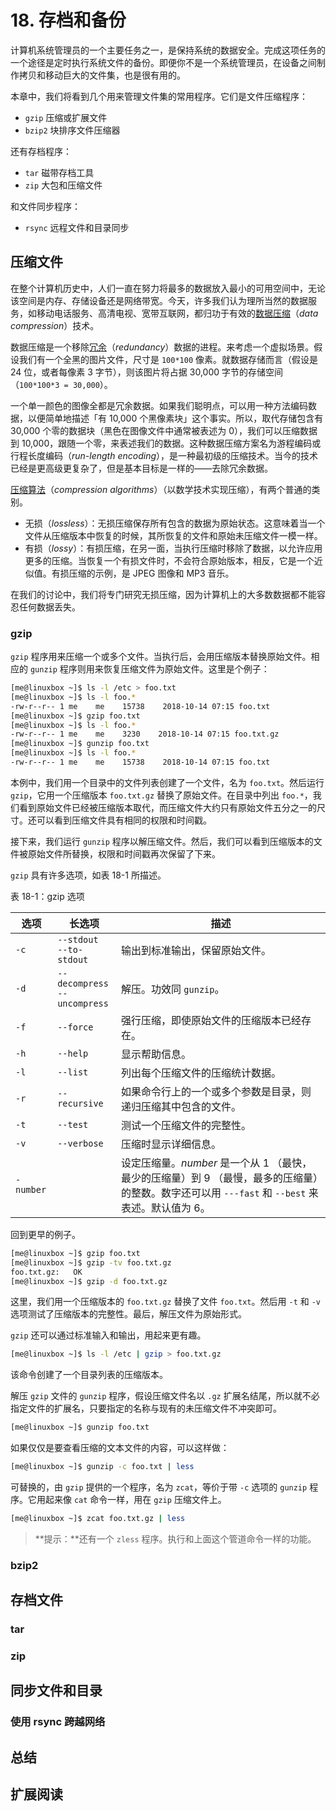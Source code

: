 # 18. 存档和备份

计算机系统管理员的一个主要任务之一，是保持系统的数据安全。完成这项任务的一个途径是定时执行系统文件的备份。即便你不是一个系统管理员，在设备之间制作拷贝和移动巨大的文件集，也是很有用的。

本章中，我们将看到几个用来管理文件集的常用程序。它们是文件压缩程序：

- `gzip` 压缩或扩展文件
- `bzip2` 块排序文件压缩器

还有存档程序：

- `tar` 磁带存档工具
- `zip` 大包和压缩文件

和文件同步程序：

- `rsync` 远程文件和目录同步

## 压缩文件

在整个计算机历史中，人们一直在努力将最多的数据放入最小的可用空间中，无论该空间是内存、存储设备还是网络带宽。今天，许多我们认为理所当然的数据服务，如移动电话服务、高清电视、宽带互联网，都归功于有效的<u>数据压缩</u>（*data compression*）技术。

数据压缩是一个移除<u>冗余</u>（*redundancy*）数据的进程。来考虑一个虚拟场景。假设我们有一个全黑的图片文件，尺寸是 `100*100` 像素。就数据存储而言（假设是 24 位，或者每像素 3 字节），则该图片将占据 30,000 字节的存储空间（`100*100*3 = 30,000`）。

一个单一颜色的图像全都是冗余数据。如果我们聪明点，可以用一种方法编码数据，以便简单地描述「有 10,000 个黑像素块」这个事实。所以，取代存储包含有 30,000 个零的数据块（黑色在图像文件中通常被表述为 0），我们可以压缩数据到 10,000，跟随一个零，来表述我们的数据。这种数据压缩方案名为游程编码或行程长度编码（*run-length encoding*），是一种最初级的压缩技术。当今的技术已经是更高级更复杂了，但是基本目标是一样的——去除冗余数据。

<u>压缩算法</u>（*compression algorithms*）（以数学技术实现压缩），有两个普通的类别。

- 无损（*lossless*）：无损压缩保存所有包含的数据为原始状态。这意味着当一个文件从压缩版本中恢复的时候，其所恢复的文件和原始未压缩文件一模一样。
- 有损（*lossy*）：有损压缩，在另一面，当执行压缩时移除了数据，以允许应用更多的压缩。当恢复一个有损文件时，不会符合原始版本，相反，它是一个近似值。有损压缩的示例，是 JPEG 图像和 MP3 音乐。

在我们的讨论中，我们将专门研究无损压缩，因为计算机上的大多数数据都不能容忍任何数据丢失。

### gzip

`gzip` 程序用来压缩一个或多个文件。当执行后，会用压缩版本替换原始文件。相应的 `gunzip` 程序则用来恢复压缩文件为原始文件。这里是个例子：

```bash
[me@linuxbox ~]$ ls -l /etc > foo.txt
[me@linuxbox ~]$ ls -l foo.*
-rw-r--r-- 1 me    me    15738    2018-10-14 07:15 foo.txt
[me@linuxbox ~]$ gzip foo.txt
[me@linuxbox ~]$ ls -l foo.*
-rw-r--r-- 1 me    me    3230    2018-10-14 07:15 foo.txt.gz
[me@linuxbox ~]$ gunzip foo.txt
[me@linuxbox ~]$ ls -l foo.*
-rw-r--r-- 1 me    me    15738    2018-10-14 07:15 foo.txt
```

本例中，我们用一个目录中的文件列表创建了一个文件，名为 `foo.txt`。然后运行 `gzip`，它用一个压缩版本 `foo.txt.gz` 替换了原始文件。在目录中列出 `foo.*`，我们看到原始文件已经被压缩版本取代，而压缩文件大约只有原始文件五分之一的尺寸。还可以看到压缩文件具有相同的权限和时间戳。

接下来，我们运行 `gunzip` 程序以解压缩文件。然后，我们可以看到压缩版本的文件被原始文件所替换，权限和时间戳再次保留了下来。

`gzip` 具有许多选项，如表 18-1 所描述。

表 18-1：gzip 选项

| 选项      | 长选项                             | 描述                                                         |
| --------- | ---------------------------------- | ------------------------------------------------------------ |
| `-c`      | `--stdout`<br />`--to-stdout`      | 输出到标准输出，保留原始文件。                               |
| `-d`      | `--decompress`<br />`--uncompress` | 解压。功效同 `gunzip`。                                      |
| `-f`      | `--force`                          | 强行压缩，即使原始文件的压缩版本已经存在。                   |
| `-h`      | `--help`                           | 显示帮助信息。                                               |
| `-l`      | `--list`                           | 列出每个压缩文件的压缩统计数据。                             |
| `-r`      | `--recursive`                      | 如果命令行上的一个或多个参数是目录，则递归压缩其中包含的文件。 |
| `-t`      | `--test`                           | 测试一个压缩文件的完整性。                                   |
| `-v`      | `--verbose`                        | 压缩时显示详细信息。                                         |
| `-number` |                                    | 设定压缩量。*number* 是一个从 1 （最快，最少的压缩量）到 9 （最慢，最多的压缩量）的整数。数字还可以用 `---fast` 和 `--best` 来表述。默认值为 6。 |

回到更早的例子。

```bash
[me@linuxbox ~]$ gzip foo.txt
[me@linuxbox ~]$ gzip -tv foo.txt.gz
foo.txt.gz:   OK
[me@linuxbox ~]$ gzip -d foo.txt.gz
```

这里，我们用一个压缩版本的 `foo.txt.gz` 替换了文件 `foo.txt`。然后用 `-t` 和 `-v` 选项测试了压缩版本的完整性。最后，解压文件为原始形式。

`gzip` 还可以通过标准输入和输出，用起来更有趣。

```bash
[me@linuxbox ~]$ ls -l /etc | gzip > foo.txt.gz
```

该命令创建了一个目录列表的压缩版本。

解压 `gzip` 文件的 `gunzip` 程序，假设压缩文件名以 `.gz` 扩展名结尾，所以就不必指定文件的扩展名，只要指定的名称与现有的未压缩文件不冲突即可。

```bash
[me@linuxbox ~]$ gunzip foo.txt
```

如果仅仅是要查看压缩的文本文件的内容，可以这样做：

```bash
[me@linuxbox ~]$ gunzip -c foo.txt | less
```

可替换的，由 `gzip` 提供的一个程序，名为 `zcat`，等价于带 `-c` 选项的 `gunzip` 程序。它用起来像 `cat` 命令一样，用在 `gzip` 压缩文件上。

```bash
[me@linuxbox ~]$ zcat foo.txt.gz | less
```

> **提示：**还有一个 `zless` 程序。执行和上面这个管道命令一样的功能。

### bzip2



## 存档文件



### tar



### zip



## 同步文件和目录



### 使用 rsync 跨越网络



## 总结



## 扩展阅读

